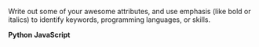 Write out some of your awesome attributes, and use emphasis (like bold or italics) to identify keywords, programming languages, or skills. 

__Python__
**JavaScript**
